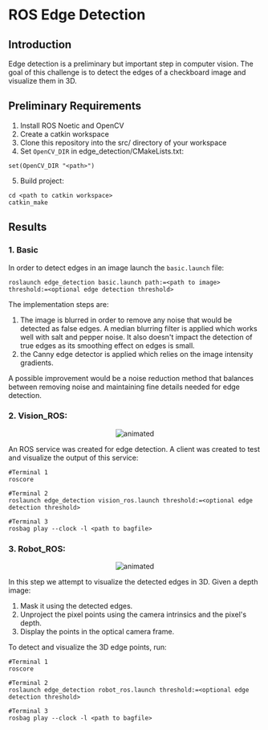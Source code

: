 # ROS Edge Detection
 
## Introduction
Edge detection is a preliminary but important step in computer vision. The goal of this challenge is to detect the edges of a checkboard image and visualize them in 3D.

## Preliminary Requirements
1. Install ROS Noetic and OpenCV
2. Create a catkin workspace
3. Clone this repository into the src/ directory of your workspace
4. Set `OpenCV_DIR` in edge_detection/CMakeLists.txt:
```
set(OpenCV_DIR "<path>") 
```

5. Build project:
```
cd <path to catkin workspace>
catkin_make
```


## Results
### 1. Basic 
In order to detect edges in an image launch the `basic.launch` file:

```
roslaunch edge_detection basic.launch path:=<path to image> threshold:=<optional edge detection threshold> 
```

The implementation steps are:
1. The image is blurred in order to remove any noise that would be detected as false edges. A median blurring filter is applied which works well with salt and pepper noise. It also doesn't impact the detection of true edges as its smoothing effect on edges is small. 
2. the Canny edge detector is applied which relies on the image intensity gradients. 

A possible improvement would be a noise reduction method that balances between removing noise and maintaining fine details needed for edge detection.
### 2. Vision_ROS: 

<p align="center">
  <img src="media/vision_ros.gif" alt="animated" />
</p>

An ROS service was created for edge detection. A client was created to test and visualize the output of this service:
```
#Terminal 1
roscore

#Terminal 2
roslaunch edge_detection vision_ros.launch threshold:=<optional edge detection threshold> 

#Terminal 3
rosbag play --clock -l <path to bagfile>
```

### 3. Robot_ROS: 

<p align="center">
  <img src="media/robot_ros.gif" alt="animated" />
</p>

In this step we attempt to visualize the detected edges in 3D. Given a depth image:
1. Mask it using the detected edges.
2. Unproject the pixel points using the camera intrinsics and the pixel's depth.
3. Display the points in the optical camera frame.

To detect and visualize the 3D edge points, run:
```
#Terminal 1
roscore

#Terminal 2
roslaunch edge_detection robot_ros.launch threshold:=<optional edge detection threshold> 

#Terminal 3
rosbag play --clock -l <path to bagfile>
```
